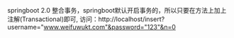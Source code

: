 springboot 2.0 整合事务，springboot默认开启事务的，所以只要在方法上加上注解(Transactional)即可,
 访问：http://localhost/insert?username="www.weifuwukt.com"&password="123"&n=0